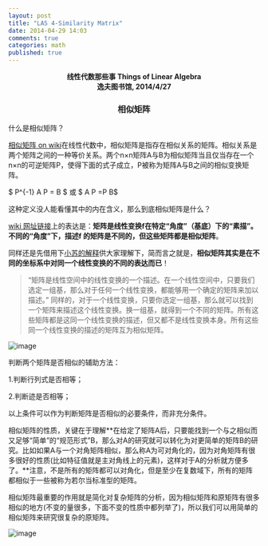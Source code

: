 ```yaml
---
layout: post
title: "LAS 4-Similarity Matrix"
date: 2014-04-29 14:03
comments: true
categories: math
published: true
---
```


**<center>线性代数那些事 Things of Linear Algebra</center>**
**<center>逸夫图书馆, 2014/4/27</center>**

### <center>相似矩阵</center>

什么是相似矩阵？

[相似矩阵 on wiki](http://zh.wikipedia.org/wiki/%E7%9B%B8%E4%BC%BC%E7%9F%A9%E9%99%A3)在线性代数中，相似矩阵是指存在相似关系的矩阵。相似关系是两个矩阵之间的一种等价关系。两个n×n矩阵A与B为相似矩阵当且仅当存在一个n×n的可逆矩阵P，使得下面的式子成立，P被称为矩阵A与B之间的相似变换矩阵。

$ P^{-1} A P = B $ 或  $ A P =P B$

这种定义没人能看懂其中的内在含义，那么到底相似矩阵是什么？

[wiki 网址链接](http://zh.wikipedia.org/wiki/%E7%9F%A9%E9%98%B5#.E7.9F.A9.E9.98.B5.E4.B8.8E.E7.BA.BF.E6.80.A7.E5.8F.98.E6.8D.A2)上的表达是：**矩阵是线性变换f在特定“角度”（基底）下的“素描”。不同的“角度”下，描述f 的矩阵是不同的，但这些矩阵都是相似矩阵**。

同样还是先借用下[小苏的解释]((http://spaces.ac.cn/index.php/archives/1777/))供大家理解下，简而言之就是，**相似矩阵其实是在不同的坐标系中对同一个线性变换的不同的表达而已**！

> “矩阵是线性空间中的线性变换的一个描述。在一个线性空间中，只要我们选定一组基，那么对于任何一个线性变换，都能够用一个确定的矩阵来加以描述。”
同样的，对于一个线性变换，只要你选定一组基，那么就可以找到一个矩阵来描述这个线性变换。换一组基，就得到一个不同的矩阵。所有这些矩阵都是这同一个线性变换的描述，但又都不是线性变换本身。所有这些同一个线性变换的描述的矩阵互为相似矩阵。

![image](http://hujiaweibujidao.github.io/images/math/xiangsijuzhen.png)

判断两个矩阵是否相似的辅助方法： 

1.判断行列式是否相等； 

2.判断迹是否相等；

以上条件可以作为判断矩阵是否相似的必要条件，而非充分条件。

相似矩阵的性质，关键在于理解**在给定了矩阵A后，只要能找到一个与之相似而又足够“简单”的“规范形式”B，那么对A的研究就可以转化为对更简单的矩阵B的研究。比如如果A与一个对角矩阵相似，那么称A为可对角化的，因为对角矩阵有很多很好的性质(比如特征值就是主对角线上的元素)，这样对于A的分析就方便多了。**注意，不是所有的矩阵都可以对角化，但是至少在复数域下，所有的矩阵都相似于一些被称为若尔当标准型的矩阵。

相似矩阵最重要的作用就是简化对复杂矩阵的分析，因为相似矩阵和原矩阵有很多相似的地方(不变的量很多，下面不变的性质中都列举了)，所以我们可以用简单的相似矩阵来研究很复杂的原矩阵。

![image](http://hujiaweibujidao.github.io/images/math/xiangsijuzhen3.png)





